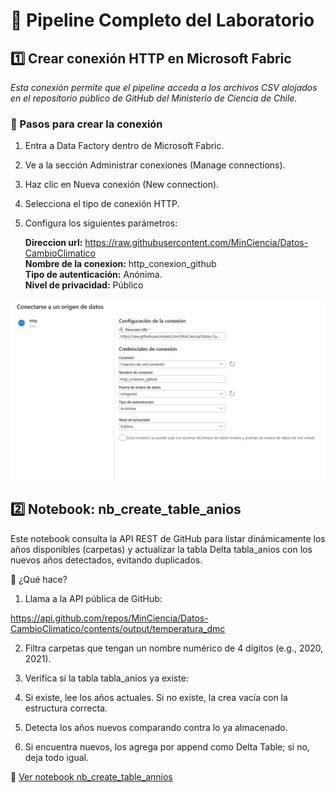 # 🚀 Pipeline Completo del Laboratorio

## 1️⃣ Crear conexión HTTP en Microsoft Fabric
*Esta conexión permite que el pipeline acceda a los archivos CSV alojados en el repositorio público de GitHub del Ministerio de Ciencia de Chile.*

### 📍 Pasos para crear la conexión
1. Entra a Data Factory dentro de Microsoft Fabric.
2. Ve a la sección Administrar conexiones (Manage connections).
3. Haz clic en Nueva conexión (New connection).
4. Selecciona el tipo de conexión HTTP.

5. Configura los siguientes parámetros:  
    
      **Direccion url:** https://raw.githubusercontent.com/MinCiencia/Datos-CambioClimatico  
      **Nombre de la conexion:** http_conexion_github  
      **Tipo de autenticación:** Anónima.  
      **Nivel de privacidad:** Público  


  ![Conexión HTPP](images/conexion_htpp.png)

## 2️⃣ Notebook: nb_create_table_anios

Este notebook consulta la API REST de GitHub para listar dinámicamente los años disponibles (carpetas) y actualizar la tabla Delta tabla_anios con los nuevos años detectados, evitando duplicados.

📌 ¿Qué hace?

1. Llama a la API pública de GitHub:

https://api.github.com/repos/MinCiencia/Datos-CambioClimatico/contents/output/temperatura_dmc

2. Filtra carpetas que tengan un nombre numérico de 4 dígitos (e.g., 2020, 2021).

3. Verifica si la tabla tabla_anios ya existe:

4. Si existe, lee los años actuales. Si no existe, la crea vacía con la estructura correcta.

5. Detecta los años nuevos comparando contra lo ya almacenado.

6. Si encuentra nuevos, los agrega por append como Delta Table; si no, deja todo igual.

📓 [Ver notebook nb_create_table_annios](nb_create_table_annios.ipynb)
